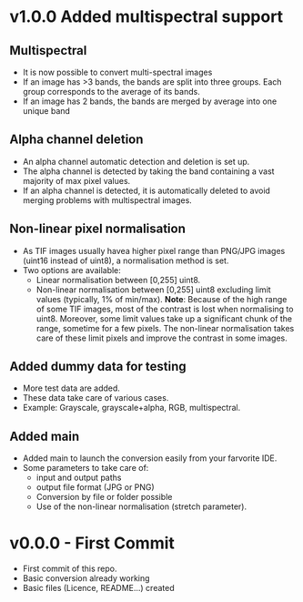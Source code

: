 # v1.0.0 Added multispectral support

## Multispectral
- It is now possible to convert multi-spectral images
- If an image has >3 bands, the bands are split into three groups. Each group corresponds to the average of its bands.
- If an image has 2 bands, the bands are merged by average into one unique band

## Alpha channel deletion
- An alpha channel automatic detection and deletion is set up.
- The alpha channel is detected by taking the band containing a vast majority of max pixel values.
- If an alpha channel is detected, it is automatically deleted to avoid merging problems with multispectral images.

## Non-linear pixel normalisation
- As TIF images usually havea higher pixel range than PNG/JPG images (uint16 instead of uint8), a normalisation method is set.
- Two options are available:
  - Linear normalisation between [0,255] uint8.
  - Non-linear normalisation between [0,255] uint8 excluding limit values (typically, 1% of min/max).
**Note**: Because of the high range of some TIF images, most of the contrast is lost when normalising to uint8. Moreover, some limit values take up a significant chunk of the range, sometime for a few pixels. The non-linear normalisation takes care of these limit pixels and improve the contrast in some images.

## Added dummy data for testing
- More test data are added.
- These data take care of various cases.
- Example: Grayscale, grayscale+alpha, RGB, multispectral.  

## Added main
- Added main to launch the conversion easily from your farvorite IDE.
- Some parameters to take care of:
  - input and output paths
  - output file format (JPG or PNG)
  - Conversion by file or folder possible
  - Use of the non-linear normalisation (stretch parameter).   

# v0.0.0 - First Commit  
- First commit of this repo.
- Basic conversion already working 
- Basic files (Licence, README...) created